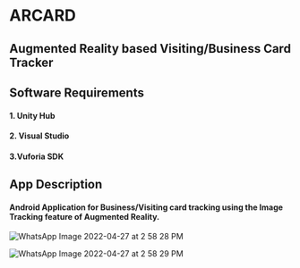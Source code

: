 # ARCARD
## Augmented Reality based Visiting/Business Card Tracker

## Software Requirements

#### 1. Unity Hub
#### 2. Visual Studio
#### 3.Vuforia SDK

## App Description

#### Android Application for Business/Visiting card tracking using the Image Tracking feature of Augmented Reality.

![WhatsApp Image 2022-04-27 at 2 58 28 PM](https://user-images.githubusercontent.com/90376200/165488721-2af754a3-088d-4c1f-a2ee-c576e676975d.jpeg)

![WhatsApp Image 2022-04-27 at 2 58 29 PM](https://user-images.githubusercontent.com/90376200/165488843-afd8bccd-4d3b-4619-91a9-4905b02971f6.jpeg)
